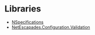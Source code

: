 # Libraries

- [NSpecifications](https://github.com/jnicolau/NSpecifications)
- [NetEscapades.Configuration.Validation](https://www.nuget.org/packages/NetEscapades.Configuration.Validation/)
